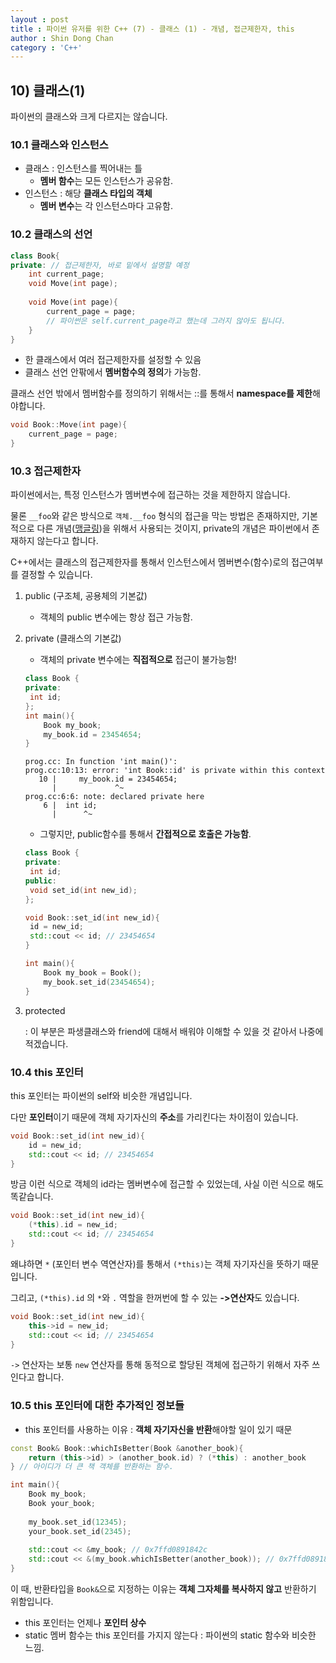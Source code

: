 ```yaml
---
layout : post
title : 파이썬 유저를 위한 C++ (7) - 클래스 (1) - 개념, 접근제한자, this
author : Shin Dong Chan
category : 'C++'
---
```


## 10) 클래스(1)

파이썬의 클래스와 크게 다르지는 않습니다.

### 10.1 클래스와 인스턴스

* 클래스 : 인스턴스를 찍어내는 틀
  * **멤버 함수**는 모든 인스턴스가 공유함. 
* 인스턴스 : 해당 **클래스 타입의 객체**
  * **멤버 변수**는 각 인스턴스마다 고유함.

### 10.2 클래스의 선언

```c++
class Book{
private: // 접근제한자, 바로 밑에서 설명할 예정
	int current_page;
    void Move(int page);
    
    void Move(int page){
        current_page = page;
        // 파이썬은 self.current_page라고 했는데 그러지 않아도 됩니다.
    }
}
```

* 한 클래스에서 여러 접근제한자를 설정할 수 있음
* 클래스 선언 안팎에서 **멤버함수의 정의**가 가능함.

클래스 선언 밖에서 멤버함수를 정의하기 위해서는 ::를 통해서 **namespace를 제한**해야합니다.

```c++
void Book::Move(int page){
    current_page = page;
}
```

### 10.3 접근제한자

파이썬에서는, 특정 인스턴스가 멤버변수에 접근하는 것을 제한하지 않습니다.

물론 `__foo`와 같은 방식으로 `객체.__foo` 형식의 접근을 막는 방법은 존재하지만, 기본적으로 다른 개념([맹글링](https://mingrammer.com/underscore-in-python/))을 위해서 사용되는 것이지, private의 개념은 파이썬에서 존재하지 않는다고 합니다.

C++에서는 클래스의 접근제한자를 통해서 인스턴스에서 멤버변수(함수)로의 접근여부를 결정할 수 있습니다.

1. public (구조체, 공용체의 기본값)

   * 객체의 public 변수에는 항상 접근 가능함.

2. private (클래스의 기본값)

   * 객체의 private 변수에는 **직접적으로** 접근이 불가능함!

   ```c++
   class Book {
   private:
   	int id;
   };
   int main(){
       Book my_book;
       my_book.id = 23454654;
   }
   ```

   ```
   prog.cc: In function 'int main()':
   prog.cc:10:13: error: 'int Book::id' is private within this context
      10 |     my_book.id = 23454654;
         |             ^~
   prog.cc:6:6: note: declared private here
       6 |  int id;
         |      ^~
   ```

   * 그렇지만, public함수를 통해서 **간접적으로 호출은 가능함**.

   ```c++
   class Book {
   private:
   	int id;
   public:
   	void set_id(int new_id);
   };
   
   void Book::set_id(int new_id){
   	id = new_id;
   	std::cout << id; // 23454654
   }
   
   int main(){
       Book my_book = Book();
       my_book.set_id(23454654); 
   }
   ```

3. protected

   : 이 부분은 파생클래스와 friend에 대해서 배워야 이해할 수 있을 것 같아서 나중에 적겠습니다.



### 10.4 this 포인터

this 포인터는 파이썬의 self와 비슷한 개념입니다.

다만 **포인터**이기 때문에 객체 자기자신의 **주소**를 가리킨다는 차이점이 있습니다.

```c++
void Book::set_id(int new_id){
	id = new_id;
	std::cout << id; // 23454654
}
```

방금 이런 식으로 객체의 id라는 멤버변수에 접근할 수 있었는데, 사실 이런 식으로 해도 똑같습니다.

```c++
void Book::set_id(int new_id){
	(*this).id = new_id;
	std::cout << id; // 23454654
}
```

왜냐하면 `*` (포인터 변수 역연산자)를 통해서 `(*this)`는 객체 자기자신을 뜻하기 때문입니다.

그리고, `(*this).id` 의 `*`와 `.` 역할을 한꺼번에 할 수 있는 **->연산자**도 있습니다.

```c++
void Book::set_id(int new_id){
	this->id = new_id;
	std::cout << id; // 23454654
}

```

`->` 연산자는 보통 `new` 연산자를 통해 동적으로 할당된 객체에 접근하기 위해서 자주 쓰인다고 합니다.


### 10.5 this 포인터에 대한 추가적인 정보들

* this 포인터를 사용하는 이유 : **객체 자기자신을 반환**해야할 일이 있기 때문

```c++
const Book& Book::whichIsBetter(Book &another_book){
    return (this->id) > (another_book.id) ? (*this) : another_book 
} // 아이디가 더 큰 책 객체를 반환하는 함수.

int main(){
    Book my_book;
    Book your_book;
	
    my_book.set_id(12345);
    your_book.set_id(2345);
    
    std::cout << &my_book; // 0x7ffd0891842c
    std::cout << &(my_book.whichIsBetter(another_book)); // 0x7ffd0891842c
}
```

이 때, 반환타입을 `Book&`으로 지정하는 이유는 **객체 그자체를 복사하지 않고** 반환하기 위함입니다.

* this 포인터는 언제나 **포인터 상수**
* static 멤버 함수는 this 포인터를 가지지 않는다 : 파이썬의 static 함수와 비슷한 느낌.



